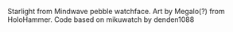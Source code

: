 Starlight from Mindwave pebble watchface. Art by Megalo(?) from HoloHammer.
Code based on mikuwatch by denden1088